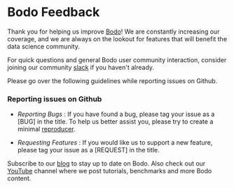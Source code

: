 # Bodo Feedback

Thank you for helping us improve [Bodo](https://bodo.ai)! We are constantly increasing our coverage, and we are always on the
 lookout for features that will benefit the data science community. 
 
For quick questions and general Bodo user community interaction, consider joining our community [slack](https://join.slack.com/t/bodocommunity/shared_invite/zt-qwdc8fad-6rZ8a1RmkkJ6eOX1X__knA) if you haven't already.

Please go over the following guidelines while reporting issues on Github. 

### Reporting issues on Github

* _Reporting Bugs_ : If you have found a bug, please tag your issue as a [BUG] in the title. To help us better assist you, please try to create a minimal [reproducer](https://stackoverflow.com/help/minimal-reproducible-example).

* _Requesting Features_ : If you would like us to support a new feature, please tag your issue as a [REQUEST] in the title. 


Subscribe to our [blog](https://medium.com/bodo-ai) to stay up to date on Bodo. Also check out our [YouTube](https://www.youtube.com/channel/UCSOD99SjLAX-UR_gGRNQzTA) channel where we post tutorials, benchmarks and more Bodo content. 

